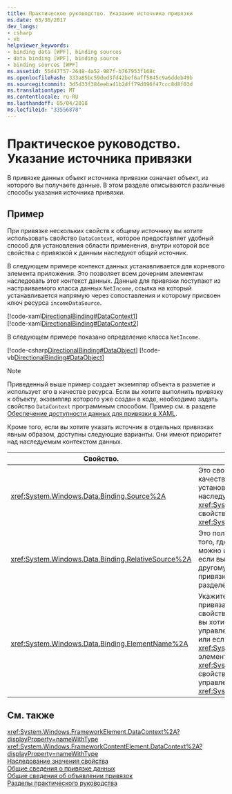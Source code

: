 ```yaml
---
title: Практическое руководство. Указание источника привязки
ms.date: 03/30/2017
dev_langs:
- csharp
- vb
helpviewer_keywords:
- binding data [WPF], binding sources
- data binding [WPF], binding source
- binding sources [WPF]
ms.assetid: 55d47757-2648-4a52-987f-b767953f168c
ms.openlocfilehash: 333a85bc59ded3fd42bef6aff5845c9a6ddeb49b
ms.sourcegitcommit: 3d5d33f384eeba41b2dff79d096f47ccc8d8f03d
ms.translationtype: MT
ms.contentlocale: ru-RU
ms.lasthandoff: 05/04/2018
ms.locfileid: "33556878"
---
```

# <a name="how-to-specify-the-binding-source"></a>Практическое руководство. Указание источника привязки
В привязке данных объект источника привязки означает объект, из которого вы получаете данные. В этом разделе описываются различные способы указания источника привязки.  
  
## <a name="example"></a>Пример  
 При привязке нескольких свойств к общему источнику вы хотите использовать свойство `DataContext`, которое предоставляет удобный способ для установления области применения, внутри которой все свойства с привязкой к данным наследуют общий источник.  
  
 В следующем примере контекст данных устанавливается для корневого элемента приложения. Это позволяет всем дочерним элементам наследовать этот контекст данных. Данные для привязки поступают из настраиваемого класса данных `NetIncome`, ссылка на который устанавливается напрямую через сопоставления и которому присвоен ключ ресурса `incomeDataSource`.  
  
 [!code-xaml[DirectionalBinding#DataContext1](../../../../samples/snippets/csharp/VS_Snippets_Wpf/DirectionalBinding/CSharp/Page1.xaml#datacontext1)]  
[!code-xaml[DirectionalBinding#DataContext2](../../../../samples/snippets/csharp/VS_Snippets_Wpf/DirectionalBinding/CSharp/Page1.xaml#datacontext2)]  
  
 В следующем примере показано определение класса `NetIncome`.  
  
 [!code-csharp[DirectionalBinding#DataObject](../../../../samples/snippets/csharp/VS_Snippets_Wpf/DirectionalBinding/CSharp/billsdata.cs#dataobject)]
 [!code-vb[DirectionalBinding#DataObject](../../../../samples/snippets/visualbasic/VS_Snippets_Wpf/DirectionalBinding/VisualBasic/NetIncome.vb#dataobject)]  
  
> [!NOTE]
>  Приведенный выше пример создает экземпляр объекта в разметке и использует его в качестве ресурса. Если вы хотите выполнить привязку к объекту, экземпляр которого уже создан в коде, необходимо задать свойство `DataContext` программным способом. Пример см. в разделе [Обеспечение доступности данных для привязки в XAML](../../../../docs/framework/wpf/data/how-to-make-data-available-for-binding-in-xaml.md).  
  
 Кроме того, если вы хотите указать источник в отдельных привязках явным образом, доступны следующие варианты. Они имеют приоритет над наследуемым контекстом данных.  
  
|Свойство.|Описание|  
|--------------|-----------------|  
|<xref:System.Windows.Data.Binding.Source%2A>|Это свойство используется для задания экземпляра объекта в качестве источника. Если не требуется функциональность установки области видимости, в которой несколько свойств наследуют один и тот же контекст данных, можно использовать <xref:System.Windows.Data.Binding.Source%2A> вместо `DataContext` свойство. Дополнительные сведения см. в разделе <xref:System.Windows.Data.Binding.Source%2A>.|  
|<xref:System.Windows.Data.Binding.RelativeSource%2A>|Это полезно, когда требуется указать источник относительно того, где расположен целевой объект привязки. Это свойство можно использовать в некоторых типичных сценариях, например, если вы хотите выполнить привязку одного свойства элемента к другому свойству этого же элемента или при определении привязки в стиле или шаблоне. Дополнительные сведения см. в разделе <xref:System.Windows.Data.Binding.RelativeSource%2A>.|  
|<xref:System.Windows.Data.Binding.ElementName%2A>|Укажите строку, представляющую элемент, к которому требуется привязать. Это полезно, когда требуется выполнить привязку к свойству другого элемента в вашем приложении. Например, если вы хотите использовать <xref:System.Windows.Controls.Slider> для управления высотой другого элемента управления в приложении, или если вы хотите привязать <xref:System.Windows.Controls.ContentControl.Content%2A> элемента управления, чтобы <xref:System.Windows.Controls.Primitives.Selector.SelectedValue%2A> свойство вашей <xref:System.Windows.Controls.ListBox> элемента управления. Дополнительные сведения см. в разделе <xref:System.Windows.Data.Binding.ElementName%2A>.|  
  
## <a name="see-also"></a>См. также  
 <xref:System.Windows.FrameworkElement.DataContext%2A?displayProperty=nameWithType>  
 <xref:System.Windows.FrameworkContentElement.DataContext%2A?displayProperty=nameWithType>  
 [Наследование значения свойства](../../../../docs/framework/wpf/advanced/property-value-inheritance.md)  
 [Общие сведения о привязке данных](../../../../docs/framework/wpf/data/data-binding-overview.md)  
 [Общие сведения об объявлении привязок](../../../../docs/framework/wpf/data/binding-declarations-overview.md)  
 [Разделы практического руководства](../../../../docs/framework/wpf/data/data-binding-how-to-topics.md)
